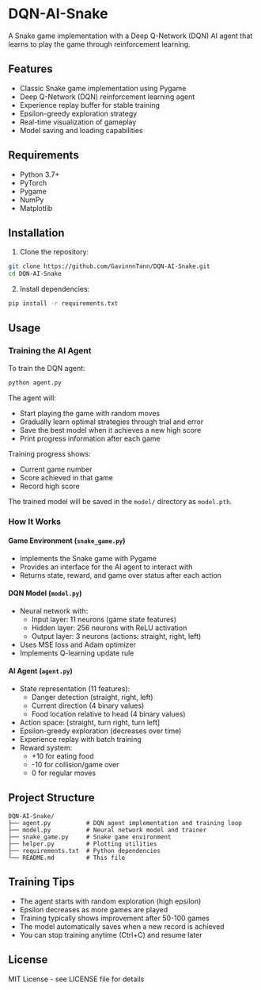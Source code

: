 # DQN-AI-Snake

A Snake game implementation with a Deep Q-Network (DQN) AI agent that learns to play the game through reinforcement learning.

## Features

- Classic Snake game implementation using Pygame
- Deep Q-Network (DQN) reinforcement learning agent
- Experience replay buffer for stable training
- Epsilon-greedy exploration strategy
- Real-time visualization of gameplay
- Model saving and loading capabilities

## Requirements

- Python 3.7+
- PyTorch
- Pygame
- NumPy
- Matplotlib

## Installation

1. Clone the repository:
```bash
git clone https://github.com/GavinnnTann/DQN-AI-Snake.git
cd DQN-AI-Snake
```

2. Install dependencies:
```bash
pip install -r requirements.txt
```

## Usage

### Training the AI Agent

To train the DQN agent:

```bash
python agent.py
```

The agent will:
- Start playing the game with random moves
- Gradually learn optimal strategies through trial and error
- Save the best model when it achieves a new high score
- Print progress information after each game

Training progress shows:
- Current game number
- Score achieved in that game
- Record high score

The trained model will be saved in the `model/` directory as `model.pth`.

### How It Works

#### Game Environment (`snake_game.py`)
- Implements the Snake game with Pygame
- Provides an interface for the AI agent to interact with
- Returns state, reward, and game over status after each action

#### DQN Model (`model.py`)
- Neural network with:
  - Input layer: 11 neurons (game state features)
  - Hidden layer: 256 neurons with ReLU activation
  - Output layer: 3 neurons (actions: straight, right, left)
- Uses MSE loss and Adam optimizer
- Implements Q-learning update rule

#### AI Agent (`agent.py`)
- State representation (11 features):
  - Danger detection (straight, right, left)
  - Current direction (4 binary values)
  - Food location relative to head (4 binary values)
- Action space: [straight, turn right, turn left]
- Epsilon-greedy exploration (decreases over time)
- Experience replay with batch training
- Reward system:
  - +10 for eating food
  - -10 for collision/game over
  - 0 for regular moves

## Project Structure

```
DQN-AI-Snake/
├── agent.py          # DQN agent implementation and training loop
├── model.py          # Neural network model and trainer
├── snake_game.py     # Snake game environment
├── helper.py         # Plotting utilities
├── requirements.txt  # Python dependencies
└── README.md         # This file
```

## Training Tips

- The agent starts with random exploration (high epsilon)
- Epsilon decreases as more games are played
- Training typically shows improvement after 50-100 games
- The model automatically saves when a new record is achieved
- You can stop training anytime (Ctrl+C) and resume later

## License

MIT License - see LICENSE file for details